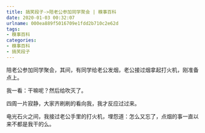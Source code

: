 ```yaml
---
title: 搞笑段子->陪老公参加同学聚会 | 糗事百科
date: 2020-01-03 00:32:07
urlname: 000ea889f5016709e1fdd2b710c2e62d
tags: 
- 糗事百科
categories:
- 糗事百科
- 搞笑段子
---
```

陪老公参加同学聚会，其间，有同学给老公发烟，老公接过烟拿起打火机，刚准备点上。

我一看：干嘛呢？然后给吹灭了。

四周一片寂静，大家齐刷刷的看向我，我才反应过过来。

电光石火之间，我接过老公手里的打火机，埋怨道：怎么又忘了，点烟的事一直以来不都是我干的么。


